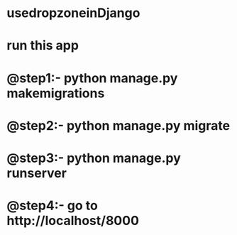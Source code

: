 # usedropzoneinDjango


# run this app 
# @step1:- python manage.py makemigrations
# @step2:- python manage.py migrate
# @step3:- python manage.py runserver
# @step4:- go to http://localhost/8000


